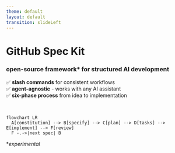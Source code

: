 ```yaml
---
theme: default
layout: default
transition: slideLeft
---
```


# GitHub Spec Kit

### open-source framework* for structured AI development

✅ **slash commands** for consistent workflows  
✅ **agent-agnostic** - works with any AI assistant  
✅ **six-phase process** from idea to implementation

<br />

```mermaid
flowchart LR
  A[constitution] --> B[specify] --> C[plan] --> D[tasks] --> E[implement] --> F[review]
  F -.->|next spec| B
```

**experimental*
